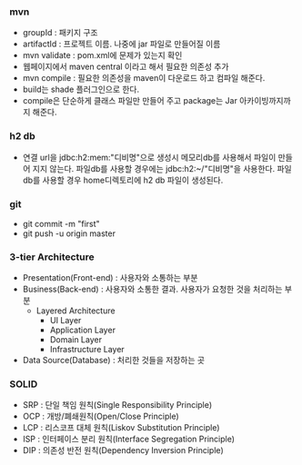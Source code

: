 ### mvn 

- groupId : 패키지 구조 
- artifactId : 프로젝트 이름. 나중에 jar 파일로 만들어질 이름
- mvn validate : pom.xml에 문제가 있는지 확인 
- 웹페이지에서 maven central 이라고 해서 필요한 의존성 추가 
- mvn compile : 필요한 의존성을 maven이 다운로드 하고 컴파일 해준다. 
- build는 shade 플러그인으로 한다. 
- compile은 단순하게 클래스 파일만 만들어 주고 package는 Jar 아카이빙까지까지 해준다.   

### h2 db

- 연결 url을 jdbc:h2:mem:"디비명"으로 생성시 메모리db를 사용해서 파일이 만들어 지지 않는다. 파일db를 사용할 경우에는 jdbc:h2:~/"디비명"을 사용한다. 파일db를 사용할 경우 home디렉토리에 h2 db 파일이 생성된다.

### git

- git commit -m "first" 
- git push -u origin master 

### 3-tier Architecture

- Presentation(Front-end) : 사용자와 소통하는 부분 
- Business(Back-end) : 사용자와 소통한 결과. 사용자가 요청한 것을 처리하는 부분 
  - Layered Architecture
    - UI Layer 
    - Application Layer
    - Domain Layer
    - Infrastructure Layer 
- Data Source(Database) : 처리한 것들을 저장하는 곳 

### SOLID 
  - SRP : 단일 책임 원칙(Single Responsibility Principle)
  - OCP : 개방/폐쇄원칙(Open/Close Principle)
  - LCP : 리스코프 대체 원칙(Liskov Substitution Principle)
  - ISP : 인터페이스 분리 원칙(Interface Segregation Principle)
  - DIP : 의존성 반전 원칙(Dependency Inversion Principle)
